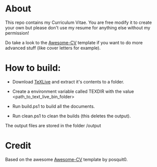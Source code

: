 # About

This repo contains my Curriculum Vitae. You are free modify it to create your own but please don't use my resume for anything else without my permission!

Do take a look to the [Awesome-CV](https://github.com/posquit0/Awesome-CV) template if you want to do more advanced stuff (like cover letters for example).

# How to build:

- Download [TeXLive](http://tug.org/texlive/acquire-netinstall.html) and extract it's contents to a folder.

- Create a environment variable called TEXDIR with the value <path_to_text_live_bin_folder>

- Run build.ps1 to build all the documents.

- Run clean.ps1 to clean the builds (this deletes the output).

The output files are stored in the folder /output

# Credit

Based on the awesome [Awesome-CV](https://github.com/posquit0/Awesome-CV) template by posquit0.